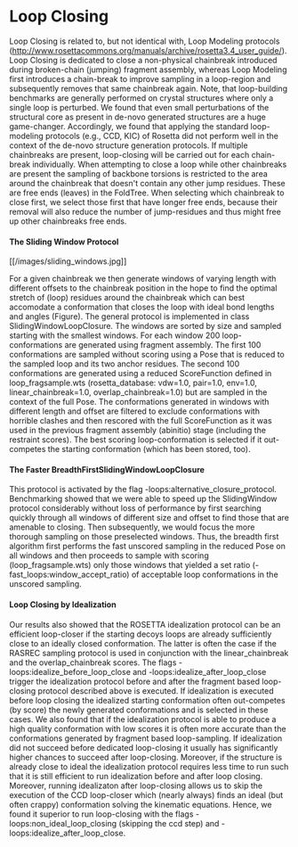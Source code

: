 # Loop Closing

Loop Closing is related to, but not identical with, Loop Modeling protocols (http://www.rosettacommons.org/manuals/archive/rosetta3.4_user_guide/). Loop Closing is dedicated to close a non-physical chainbreak introduced during
broken-chain (jumping) fragment assembly, whereas Loop Modeling first introduces a chain-break to improve sampling in a loop-region and subsequently removes that same chainbreak again. Note, that loop-building benchmarks are generally performed on crystal structures where only a single loop is perturbed. We found that even small perturbations of the structural core as present in de-novo generated structures are a huge game-changer. Accordingly, we found that applying the standard loop-modeling protocols (e.g., CCD, KIC) of Rosetta did not perform well in the context of the de-novo structure generation protocols.
If multiple chainbreaks are present, loop-closing will be carried out for each chain-break individually. When attempting to close a loop while other chainbreaks are present the sampling of backbone torsions is restricted to the area around the chainbreak that doesn't contain any other jump residues. These are free ends (leaves) in the FoldTree. When selecting which chainbreak to close first, we select those first that have longer free ends, because their removal will also reduce the number of jump-residues and thus might free up other chainbreaks free ends. 

#### The Sliding Window Protocol

[[/images/sliding_windows.jpg]]

For a given chainbreak we then generate windows of varying length with different offsets to the chainbreak position in the hope to find the optimal stretch of (loop) residues around the chainbreak which can best accomodate a conformation that closes the loop with ideal bond lengths and angles (Figure). The general protocol is implemented in class SlidingWindowLoopClosure. The windows are sorted by size and sampled starting with the smallest windows. For each window 200 loop-conformations are generated using fragment assembly. The first 100 conformations are sampled without scoring using a Pose that is reduced to the sampled loop and its two anchor residues. The second 100 conformations are generated using a reduced ScoreFunction defined in loop_fragsample.wts (rosetta_database: vdw=1.0, pair=1.0, env=1.0, linear_chainbreak=1.0, overlap_chainbreak=1.0) but are sampled in the context of the full Pose.
The conformations generated in windows with different length and offset are filtered to exclude conformations with horrible clashes and then rescored with the full ScoreFunction as it was used in the previous fragment assembly (abinitio) stage (including the restraint scores). The best scoring loop-conformation is selected if it out-competes the starting conformation (which has been stored, too).

#### The Faster BreadthFirstSlidingWindowLoopClosure

This protocol is activated by the flag -loops:alternative_closure_protocol.
Benchmarking showed that we were able to speed up the SlidingWindow protocol considerably without loss of performance by first searching quickly through all windows of different size and offset to find those that are amenable to closing. Then subsequently, we would focus the more thorough sampling on those preselected windows. Thus, the breadth first algorithm first performs the fast unscored sampling in the reduced Pose on all windows and then proceeds to sample with scoring (loop_fragsample.wts) only those windows that yielded a set ratio (-fast_loops:window_accept_ratio) of acceptable loop conformations in the unscored sampling.

#### Loop Closing by Idealization

Our results also showed that the ROSETTA idealization protocol can be an efficient loop-closer if the starting decoys loops are already sufficiently close to an ideally closed conformation. The latter is often the case if the RASREC sampling protocol is used in conjunction with the linear_chainbreak and the overlap_chainbreak scores. The flags -loops:idealize_before_loop_close and -loops:idealize_after_loop_close trigger the idealization protocol before and after the fragment based loop-closing protocol described above is executed. If idealization is executed before loop closing the idealized starting conformation often out-competes (by score) the newly generated conformations and is selected in these cases. We also found that if the idealization protocol is able to produce a high quality conformation with low scores it is often more accurate than the conformations generated by fragment based loop-sampling. If idealization did not succeed before dedicated loop-closing it usually has significantly higher chances to succeed after loop-closing. Moreover, if the structure is already close to ideal the idealization protocol requires less time to run such that it is still efficient to run idealization before and after loop closing. Moreover, running idealizaton after loop-closing allows us to skip the execution of the CCD loop-closer which (nearly always) finds an ideal (but often crappy) conformation solving the kinematic equations. Hence, we found it superior to run loop-closing with the flags -loops:non_ideal_loop_closing (skipping the ccd step) and -loops:idealize_after_loop_close. 






